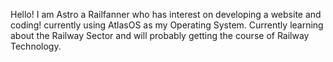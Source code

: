 Hello! I am Astro a Railfanner who has interest on developing a website and coding! currently using AtlasOS as my Operating System.
Currently learning about the Railway Sector and will probably getting the course of Railway Technology.
